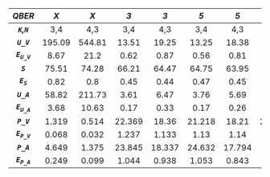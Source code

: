 | ***QBER***                | ***X*** | ***X*** | ***3*** | ***3*** | ***5*** | ***5*** | ***7*** | ***7*** |
|:-------------------------:|:-------:|:-------:|:-------:|:-------:|:-------:|:-------:|:-------:|:-------:|
| ***`K`,`N`***             | 3,4     | 4,3     | 3,4     | 4,3     | 3,4     | 4,3     | 3,4     | 4,3     |
| ***`U_V`***               | 195.09  | 544.81  | 13.51   | 19.25   | 13.25   | 18.38   | 12.48   | 18.36   |
| ***`E`<sub>`U_V`</sub>*** | 8.67    | 21.2    | 0.62    | 0.87    | 0.56    | 0.81    | 0.52    | 0.89    |
| ***`S`***                 | 75.51   | 74.28   | 66.21   | 64.47   | 64.75   | 63.95   | 65.07   | 64.93   |
| ***`E`<sub>`S`</sub>***   | 0.82    | 0.8     | 0.45    | 0.44    | 0.47    | 0.45    | 0.45    | 0.42    |
| ***`U_A`***               | 58.82   | 211.73  | 3.61    | 6.47    | 3.76    | 5.69    | 3.41    | 5.93    |
| ***`E`<sub>`U_A`</sub>*** | 3.68    | 10.63   | 0.17    | 0.33    | 0.17    | 0.26    | 0.15    | 0.32    |
| ***`P_V`***               | 1.319   | 0.514   | 22.369  | 18.36   | 21.218  | 18.21   | 21.634  | 19.85   |
| ***`E`<sub>`P_V`</sub>*** | 0.068   | 0.032   | 1.237   | 1.133   | 1.13    | 1.14    | 1.155   | 1.179   |
| ***`P_A`***               | 4.649   | 1.375   | 23.845  | 18.337  | 24.632  | 17.794  | 25.31   | 20.224  |
| ***`E`<sub>`P_A`</sub>*** | 0.249   | 0.099   | 1.044   | 0.938   | 1.053   | 0.843   | 1.033   | 0.996   |
